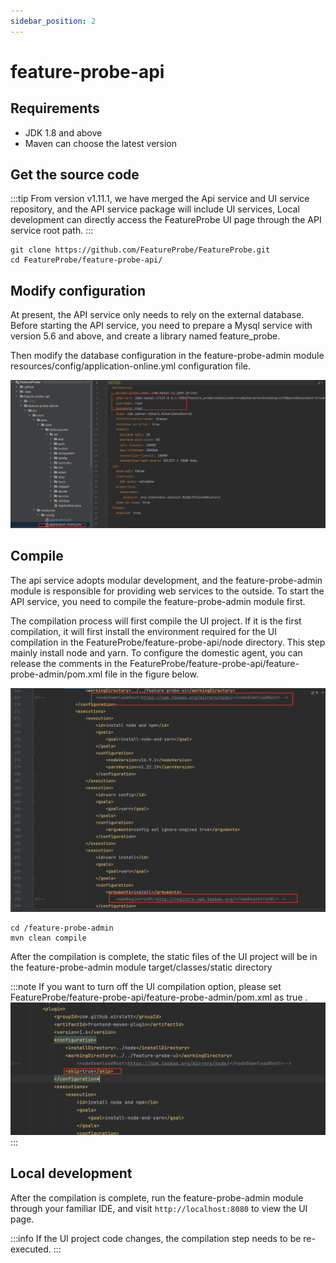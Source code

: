 ```yaml
---
sidebar_position: 2
---
```


# feature-probe-api

## Requirements

* JDK 1.8 and above
* Maven can choose the latest version

## Get the source code

:::tip
From version v1.11.1, we have merged the Api service and UI service repository, and the API service package will include UI services,
Local development can directly access the FeatureProbe UI page through the API service root path.
:::

```shell
git clone https://github.com/FeatureProbe/FeatureProbe.git
cd FeatureProbe/feature-probe-api/
```

## Modify configuration

At present, the API service only needs to rely on the external database. Before starting the API service, you need to prepare a Mysql service with version 5.6 and above, and create a library named feature_probe.

Then modify the database configuration in the feature-probe-admin module resources/config/application-online.yml configuration file.

![api_db_config](/api_db_config.png)


## Compile

The api service adopts modular development, and the feature-probe-admin module is responsible for providing web services to the outside. To start the API service, you need to compile the feature-probe-admin module first.

The compilation process will first compile the UI project. If it is the first compilation, it will first install the environment required for the UI compilation in the FeatureProbe/feature-probe-api/node directory. This step mainly install node and yarn. To configure the domestic agent, you can release the comments in the FeatureProbe/feature-probe-api/feature-probe-admin/pom.xml file in the figure below.

![api_maven_mirror](/api_maven_mirror.png)

```shell
cd /feature-probe-admin
mvn clean compile
```

After the compilation is complete, the static files of the UI project will be in the feature-probe-admin module target/classes/static directory

:::note
If you want to turn off the UI compilation option, please set FeatureProbe/feature-probe-api/feature-probe-admin/pom.xml as true .
![skip_compile_ui](/skip_compile_ui.png)
:::

## Local development

After the compilation is complete, run the feature-probe-admin module through your familiar IDE, and visit `http://localhost:8080` to view the UI page.

:::info
If the UI project code changes, the compilation step needs to be re-executed.
:::